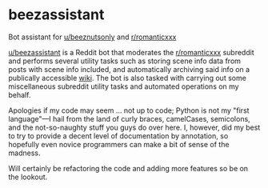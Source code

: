 # beezassistant
Bot assistant for [u/beeznutsonly](https://www.reddit.com/u/beeznutsonly) and [r/romanticxxx](https://www.reddit.com/r/romanticxxx)

[u/beezassistant](https://www.reddit.com/u/beezassistant) is a Reddit bot that moderates the [r/romanticxxx](https://www.reddit.com/r/romanticxxx/) subreddit and performs several utility tasks such as storing scene info data from posts with scene info included, and automatically archiving said info on a publically accessible [wiki](https://www.reddit.com/r/romanticxxx/wiki/stars_archive). The bot is also tasked with carrying out some miscellaneous subreddit utility tasks and automated operations on my behalf.

Apologies if my code may seem ... not up to code; Python is not my "first language"—I hail from the land of curly braces, camelCases, semicolons, and the not-so-naughty stuff you guys do over here. I, however, did my best to try to provide a decent level of documentation by annotation, so hopefully even novice programmers can make a bit of sense of the madness.

Will certainly be refactoring the code and adding more features so be on the lookout.
